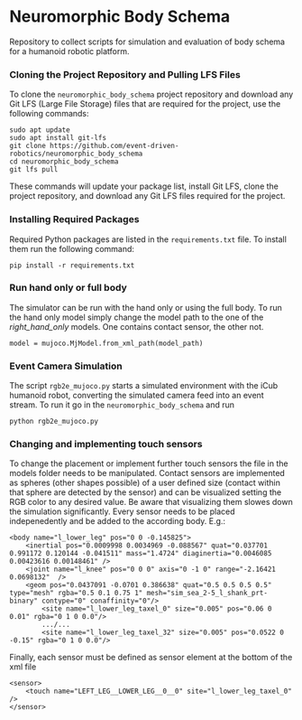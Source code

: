 # Neuromorphic Body Schema

Repository to collect scripts for simulation and evaluation of body schema for a humanoid robotic platform.

### Cloning the Project Repository and Pulling LFS Files

To clone the `neuromorphic_body_schema` project repository and download any Git LFS (Large File Storage) files that are required for the project, use the following commands:

```
sudo apt update
sudo apt install git-lfs
git clone https://github.com/event-driven-robotics/neuromorphic_body_schema
cd neuromorphic_body_schema
git lfs pull
```

These commands will update your package list, install Git LFS, clone the project repository, and download any Git LFS files required for the project.

### Installing Required Packages

Required Python packages are listed in the `requirements.txt` file. To install them run the following command:
```
pip install -r requirements.txt
```

### Run hand only or full body
The simulator can be run with the hand only or using the full body. To run the hand only model simply change the model path to the one of the *right_hand_only* models. One contains contact sensor, the other not.
```
model = mujoco.MjModel.from_xml_path(model_path)
``` 

### Event Camera Simulation
The script `rgb2e_mujoco.py` starts a simulated environment with the iCub humanoid robot, converting the simulated camera feed into an event stream. To run it go in the `neuromorphic_body_schema` and run 
```
python rgb2e_mujoco.py
```

### Changing and implementing touch sensors
To change the placement or implement further touch sensors the file in the models folder needs to be manipulated. Contact sensors are implemented as spheres (other shapes possible) of a user defined size (contact within that sphere are detected by the sensor) and can be visualized setting the RGB color to any desired value. Be aware that visualizing them slowes down the simulation significantly. Every sensor needs to be placed indepenedently and be added to the according body. E.g.:
```
<body name="l_lower_leg" pos="0 0 -0.145825">
    <inertial pos="0.0009998 0.0034969 -0.088567" quat="0.037701 0.991172 0.120144 -0.041511" mass="1.4724" diaginertia="0.0046085 0.00423616 0.00148461" />
    <joint name="l_knee" pos="0 0 0" axis="0 -1 0" range="-2.16421 0.0698132"  />
    <geom pos="0.0437091 -0.0701 0.386638" quat="0.5 0.5 0.5 0.5" type="mesh" rgba="0.5 0.1 0.75 1" mesh="sim_sea_2-5_l_shank_prt-binary" contype="0" conaffinity="0"/>
        <site name="l_lower_leg_taxel_0" size="0.005" pos="0.06 0 0.01" rgba="0 1 0 0.0"/>
        .../...
        <site name="l_lower_leg_taxel_32" size="0.005" pos="0.0522 0 -0.15" rgba="0 1 0 0.0"/>
```

Finally, each sensor must be defined as sensor element at the bottom of the xml file
```
<sensor>
    <touch name="LEFT_LEG__LOWER_LEG__0__0" site="l_lower_leg_taxel_0" />
</sensor>
```